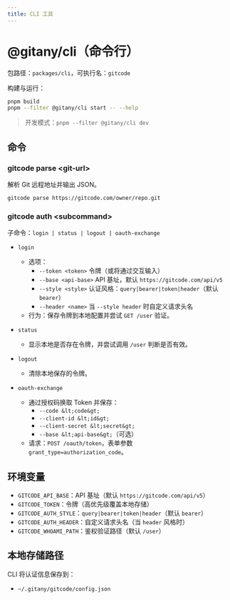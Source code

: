```yaml
---
title: CLI 工具
---
```


# @gitany/cli（命令行）

包路径：`packages/cli`，可执行名：`gitcode`

构建与运行：

```bash
pnpm build
pnpm --filter @gitany/cli start -- --help
```

> 开发模式：`pnpm --filter @gitany/cli dev`

## 命令

### gitcode parse &lt;git-url&gt;

解析 Git 远程地址并输出 JSON。

```bash
gitcode parse https://gitcode.com/owner/repo.git
```

### gitcode auth &lt;subcommand&gt;

子命令：`login | status | logout | oauth-exchange`

- `login`
  - 选项：
    - `--token <token>` 令牌（或将通过交互输入）
    - `--base <api-base>` API 基址，默认 `https://gitcode.com/api/v5`
    - `--style <style>` 认证风格：`query|bearer|token|header`（默认 `bearer`）
    - `--header <name>` 当 `--style header` 时自定义请求头名
  - 行为：保存令牌到本地配置并尝试 `GET /user` 验证。

- `status`
  - 显示本地是否存在令牌，并尝试调用 `/user` 判断是否有效。

- `logout`
  - 清除本地保存的令牌。

- `oauth-exchange`
  - 通过授权码换取 Token 并保存：
    - `--code &lt;code&gt;`
    - `--client-id &lt;id&gt;`
    - `--client-secret &lt;secret&gt;`
    - `--base &lt;api-base&gt;`（可选）
  - 请求：`POST /oauth/token`，表单参数 `grant_type=authorization_code`。

## 环境变量

- `GITCODE_API_BASE`：API 基址（默认 `https://gitcode.com/api/v5`）
- `GITCODE_TOKEN`：令牌（高优先级覆盖本地存储）
- `GITCODE_AUTH_STYLE`：`query|bearer|token|header`（默认 `bearer`）
- `GITCODE_AUTH_HEADER`：自定义请求头名（当 `header` 风格时）
- `GITCODE_WHOAMI_PATH`：鉴权验证路径（默认 `/user`）

## 本地存储路径

CLI 将认证信息保存到：

- `~/.gitany/gitcode/config.json`
